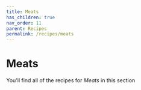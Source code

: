 ```yaml
---
title: Meats
has_children: true
nav_order: 11
parent: Recipes
permalink: /recipes/meats
---
```


# Meats

You'll find all of the recipes for *Meats* in this section

